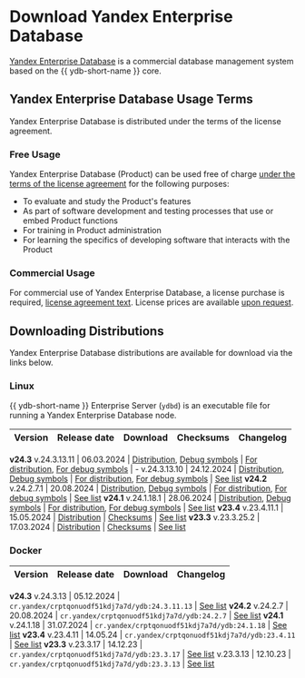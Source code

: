 # Download Yandex Enterprise Database

[Yandex Enterprise Database](https://ydb.yandex.ru) is a commercial database management system based on the {{ ydb-short-name }} core.

## Yandex Enterprise Database Usage Terms

Yandex Enterprise Database is distributed under the terms of the license agreement.

### Free Usage

Yandex Enterprise Database (Product) can be used free of charge [under the terms of the license agreement](https://ясубд.рф/cond/) for the following purposes:

- To evaluate and study the Product's features
- As part of software development and testing processes that use or embed Product functions
- For training in Product administration
- For learning the specifics of developing software that interacts with the Product

### Commercial Usage

For commercial use of Yandex Enterprise Database, a license purchase is required, [license agreement text](https://ясубд.рф/cond-commercial/). License prices are available [upon request](https://forms.yandex.ru/surveys/13735628.a5bd9c7417fe06c03f7130d8863bed569e373119/).

## Downloading Distributions

Yandex Enterprise Database distributions are available for download via the links below.

### Linux

{{ ydb-short-name }} Enterprise Server (`ydbd`) is an executable file for running a Yandex Enterprise Database node.

Version | Release date | Download | Checksums | Changelog
:--- | :--- | :--- | :--- | :---
**v24.3**
v.24.3.13.11 | 06.03.2024 | [Distribution](https://binaries.ясубд.рф/release/24.3.13.11/yasubd-24.3.13.11-linux-amd64.tar.xz), [Debug symbols](https://binaries.ясубд.рф/release/24.3.13.11/yasubd-24.3.13.11-linux-amd64-debug.tar.xz) | [For distribution](https://binaries.ясубд.рф/release/24.3.13.11/checksums.txt), [For debug symbols](https://binaries.ясубд.рф/release/24.3.13.11/checksums.debug.txt) | -
v.24.3.13.10 | 24.12.2024 | [Distribution](https://binaries.ясубд.рф/release/24.3.13.10/yasubd-24.3.13.10-linux-amd64.tar.xz), [Debug symbols](https://binaries.ясубд.рф/release/24.3.13.10/yasubd-24.3.13.10-linux-amd64-debug.tar.xz) | [For distribution](https://binaries.ясубд.рф/release/24.3.13.10/checksums.txt), [For debug symbols](https://binaries.ясубд.рф/release/24.3.13.10/checksums.debug.txt) | [See list](../changelog-server.md#24-3)
**v24.2**
v.24.2.7.1 | 20.08.2024 | [Distribution](https://binaries.ясубд.рф/release/24.2.7.1/yasubd-24.2.7.1-linux-amd64.tar.xz), [Debug symbols](https://binaries.ясубд.рф/release/24.2.7.1/yasubd-24.2.7.1-linux-amd64-debug.tar.xz) | [For distribution](https://binaries.ясубд.рф/release/24.2.7.1/checksums.txt), [For debug symbols](https://binaries.ясубд.рф/release/24.2.7.1/checksums.debug.txt) | [See list](../changelog-server.md#24-2)
**v24.1**
v.24.1.18.1 | 28.06.2024 | [Distribution](https://binaries.ясубд.рф/release/24.1.18.1/yasubd-24.1.18.1-linux-amd64.tar.xz), [Debug symbols](https://binaries.ясубд.рф/release/24.1.18.1/yasubd-24.1.18.1-linux-amd64-debug.tar.xz) | [For distribution](https://binaries.ясубд.рф/release/24.1.18.1/checksums.txt), [For debug symbols](https://binaries.ясубд.рф/release/24.1.18.1/checksums.debug.txt) | [See list](../changelog-server.md#24-1)
**v23.4**
v.23.4.11.1 | 15.05.2024 | [Distribution](https://binaries.ясубд.рф/release/23.4.11.1/yasubd-23.4.11.1-linux-amd64.tar.gz) | [Checksums](https://binaries.ясубд.рф/release/23.4.11.1/checksums.txt) | [See list](../changelog-server.md#23-4)
**v23.3**
v.23.3.25.2 | 17.03.2024 | [Distribution](https://binaries.ясубд.рф/release/23.3.25.2/yasubd-23.3.25.2-linux-amd64.tar.gz) | [Checksums](https://binaries.ясубд.рф/release/23.3.25.2/checksums.txt) | [See list](../changelog-server.md#23-3)

### Docker

Version |  Release date | Download | Changelog
:--- | :--- | :--- | :---
**v24.3**
v.24.3.13  | 05.12.2024 | `cr.yandex/crptqonuodf51kdj7a7d/ydb:24.3.11.13` | [See list](../changelog-server.md#24-3)
**v24.2**
v.24.2.7  | 20.08.2024 | `cr.yandex/crptqonuodf51kdj7a7d/ydb:24.2.7` | [See list](../changelog-server.md#24-2)
**v24.1**
v.24.1.18 | 31.07.2024 | `cr.yandex/crptqonuodf51kdj7a7d/ydb:24.1.18` | [See list](../changelog-server.md#24-1)
**v23.4**
v.23.4.11 | 14.05.24 | `cr.yandex/crptqonuodf51kdj7a7d/ydb:23.4.11` | [See list](../changelog-server.md#23-4)
**v23.3**
v.23.3.17 | 14.12.23 | `cr.yandex/crptqonuodf51kdj7a7d/ydb:23.3.17` | [See list](../changelog-server-23.md#23-3-17)
v.23.3.13 | 12.10.23 | `cr.yandex/crptqonuodf51kdj7a7d/ydb:23.3.13` | [See list](../changelog-server.md#23-3)
